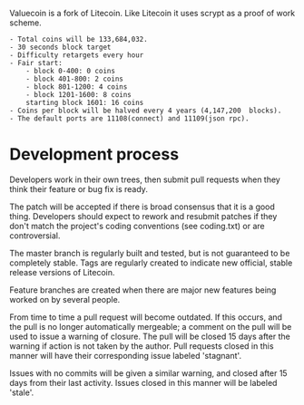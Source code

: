 Valuecoin is a fork of Litecoin. Like Litecoin it uses scrypt as a proof of work scheme.

	- Total coins will be 133,684,032.
	- 30 seconds block target
	- Difficulty retargets every hour
	- Fair start:
		- block 0-400: 0 coins
		- block 401-800: 2 coins
		- block 801-1200: 4 coins
		- block 1201-1600: 8 coins
		starting block 1601: 16 coins
	- Coins per block will be halved every 4 years (4,147,200  blocks).
	- The default ports are 11108(connect) and 11109(json rpc).


Development process
===================

Developers work in their own trees, then submit pull requests when
they think their feature or bug fix is ready.

The patch will be accepted if there is broad consensus that it is a
good thing.  Developers should expect to rework and resubmit patches
if they don't match the project's coding conventions (see coding.txt)
or are controversial.

The master branch is regularly built and tested, but is not guaranteed
to be completely stable. Tags are regularly created to indicate new
official, stable release versions of Litecoin.

Feature branches are created when there are major new features being
worked on by several people.

From time to time a pull request will become outdated. If this occurs, and
the pull is no longer automatically mergeable; a comment on the pull will
be used to issue a warning of closure. The pull will be closed 15 days
after the warning if action is not taken by the author. Pull requests closed
in this manner will have their corresponding issue labeled 'stagnant'.

Issues with no commits will be given a similar warning, and closed after
15 days from their last activity. Issues closed in this manner will be 
labeled 'stale'. 
